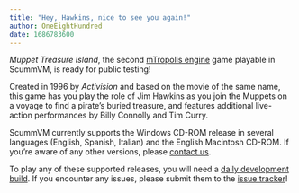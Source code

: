 ```yaml
---
title: "Hey, Hawkins, nice to see you again!"
author: OneEightHundred
date: 1686783600
---
```


_Muppet Treasure Island_, the second [mTropolis engine](https://wiki.scummvm.org/index.php?title=MTropolis) game playable in ScummVM, is ready for public testing!

Created in 1996 by _Activision_ and based on the movie of the same name, this game has you play the role of Jim Hawkins as you join the Muppets on a voyage to find a pirate’s buried treasure, and features additional live-action performances by Billy Connolly and Tim Curry.

ScummVM currently supports the Windows CD-ROM release in several languages (English, Spanish, Italian) and the English Macintosh CD-ROM.  If you’re aware of any other versions, please [contact us](https://www.scummvm.org/contact/).

To play any of these supported releases, you will need a [daily development build](https://www.scummvm.org/downloads/#daily). If you encounter any issues, please submit them to the [issue tracker](https://bugs.scummvm.org/)!